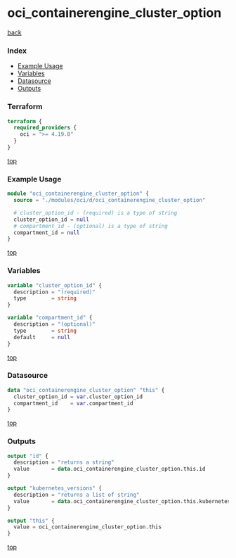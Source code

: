# oci_containerengine_cluster_option

[back](../oci.md)

### Index

- [Example Usage](#example-usage)
- [Variables](#variables)
- [Datasource](#datasource)
- [Outputs](#outputs)

### Terraform

```terraform
terraform {
  required_providers {
    oci = ">= 4.19.0"
  }
}
```

[top](#index)

### Example Usage

```terraform
module "oci_containerengine_cluster_option" {
  source = "./modules/oci/d/oci_containerengine_cluster_option"

  # cluster_option_id - (required) is a type of string
  cluster_option_id = null
  # compartment_id - (optional) is a type of string
  compartment_id = null
}
```

[top](#index)

### Variables

```terraform
variable "cluster_option_id" {
  description = "(required)"
  type        = string
}

variable "compartment_id" {
  description = "(optional)"
  type        = string
  default     = null
}
```

[top](#index)

### Datasource

```terraform
data "oci_containerengine_cluster_option" "this" {
  cluster_option_id = var.cluster_option_id
  compartment_id    = var.compartment_id
}
```

[top](#index)

### Outputs

```terraform
output "id" {
  description = "returns a string"
  value       = data.oci_containerengine_cluster_option.this.id
}

output "kubernetes_versions" {
  description = "returns a list of string"
  value       = data.oci_containerengine_cluster_option.this.kubernetes_versions
}

output "this" {
  value = oci_containerengine_cluster_option.this
}
```

[top](#index)